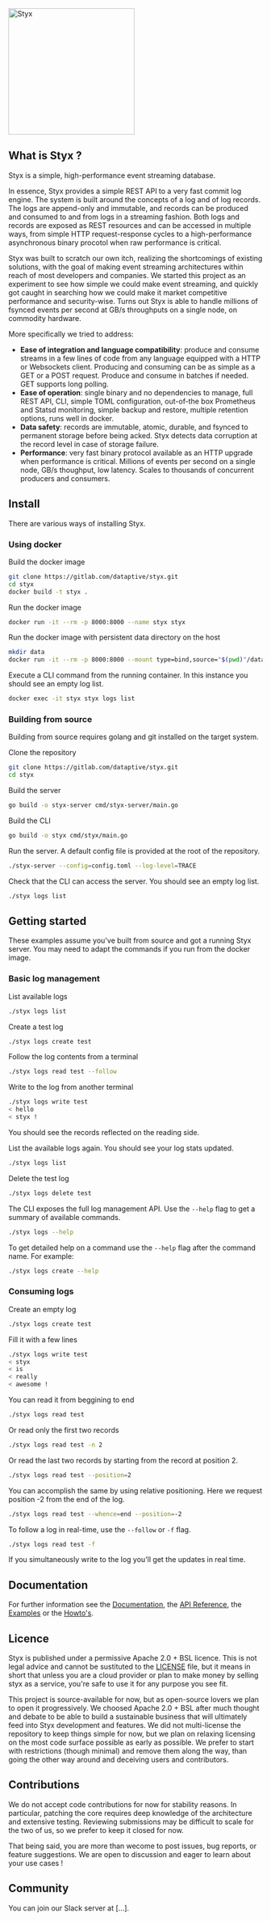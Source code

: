 <img src="https://gitlab.com/dataptive/styx/-/raw/master/docs/logo.png" alt="Styx" width="250">

## What is Styx ?

Styx is a simple, high-performance event streaming database.

In essence, Styx provides a simple REST API to a very fast commit log engine. The system is built around the concepts of a log and of log records. The logs are append-only and immutable, and records can be produced and consumed to and from logs in a streaming fashion. Both logs and records are exposed as REST resources and can be accessed in multiple ways, from simple HTTP request-response cycles to a high-performance asynchronous binary procotol when raw performance is critical.

Styx was built to scratch our own itch, realizing the shortcomings of existing solutions, with the goal of making event streaming architectures within reach of most developers and companies. We started this project as an experiment to see how simple we could make event streaming, and quickly got caught in searching how we could make it market competitive performance and security-wise. Turns out Styx is able to handle millions of fsynced events per second at GB/s throughputs on a single node, on commodity hardware.

More specifically we tried to address:

- **Ease of integration and language compatibility**: produce and consume streams in a few lines of code from any language equipped with a HTTP or Websockets client. Producing and consuming can be as simple as a GET or a POST request. Produce and consume in batches if needed. GET supports long polling.
- **Ease of operation**: single binary and no dependencies to manage, full REST API, CLI, simple TOML configuration, out-of-the box Prometheus and Statsd monitoring, simple backup and restore, multiple retention options, runs well in docker.
- **Data safety**: records are immutable, atomic, durable, and fsynced to permanent storage before being acked. Styx detects data corruption at the record level in case of storage failure.
- **Performance**: very fast binary protocol available as an HTTP upgrade when performance is critical. Millions of events per second on a single node, GB/s thoughput, low latency. Scales to thousands of concurrent producers and consumers.

## Install

There are various ways of installing Styx.

### Using docker

Build the docker image

```bash
git clone https://gitlab.com/dataptive/styx.git
cd styx
docker build -t styx .
```

Run the docker image

```bash
docker run -it --rm -p 8000:8000 --name styx styx
```

Run the docker image with persistent data directory on the host

```bash
mkdir data
docker run -it --rm -p 8000:8000 --mount type=bind,source="$(pwd)"/data,target=/data --name styx styx
```

Execute a CLI command from the running container. In this instance you should see an empty log list.

```bash
docker exec -it styx styx logs list
```

### Building from source

Building from source requires golang and git installed on the target system.

Clone the repository

```bash
git clone https://gitlab.com/dataptive/styx.git
cd styx
```

Build the server

```bash
go build -o styx-server cmd/styx-server/main.go 
```

Build the CLI

```bash
go build -o styx cmd/styx/main.go 
```

Run the server. A default config file is provided at the root of the repository.

```bash
./styx-server --config=config.toml --log-level=TRACE
```

Check that the CLI can access the server. You should see an empty log list.

```bash
./styx logs list
```

## Getting started

These examples assume you've built from source and got a running Styx server. You may need to adapt the commands if you run from the docker image.

### Basic log management

List available logs

```bash
./styx logs list
```

Create a test log

```bash
./styx logs create test
```

Follow the log contents from a terminal

```bash
./styx logs read test --follow
```

Write to the log from another terminal

```bash
./styx logs write test
< hello
< styx !
```

You should see the records reflected on the reading side.

List the available logs again. You should see your log stats updated.

```bash
./styx logs list
```

Delete the test log

```bash
./styx logs delete test
```

The CLI exposes the full log management API. Use the `--help` flag to get a summary of available commands.

```bash
./styx logs --help
```

To get detailed help on a command use the `--help` flag after the command name. For example:

```bash
./styx logs create --help
```

### Consuming logs

Create an empty log

```bash
./styx logs create test
```

Fill it with a few lines

```bash
./styx logs write test
< styx
< is
< really
< awesome !
```

You can read it from beggining to end

```bash
./styx logs read test
```

Or read only the first two records

```bash
./styx logs read test -n 2
```

Or read the last two records by starting from the record at position 2.

```bash
./styx logs read test --position=2
```

You can accomplish the same by using relative positioning. Here we request position -2 from the end of the log.

```bash
./styx logs read test --whence=end --position=-2
```

To follow a log in real-time, use the `--follow` or `-f` flag.

```bash
./styx logs read test -f
```

If you simultaneously write to the log you'll get the updates in real time.

## Documentation

For further information see the [Documentation](/docs), the [API Reference](/docs/api), the [Examples](/docs/examples) or the [Howto's](/docs/howto).

## Licence

Styx is published under a permissive Apache 2.0 + BSL licence. This is not legal advice and cannot be sustituted to the [LICENSE](LICENSE) file, but it means in short that unless you are a cloud provider or plan to make money by selling styx as a service, you're safe to use it for any purpose you see fit.

This project is source-available for now, but as open-source lovers we plan to open it progressively. We choosed Apache 2.0 + BSL after much thought and debate to be able to build a sustainable business that will ultimately feed into Styx development and features. We did not multi-license the repository to keep things simple for now, but we plan on relaxing licensing on the most code surface possible as early as possible. We prefer to start with restrictions (though minimal) and remove them along the way, than going the other way around and deceiving users and contributors.

## Contributions

We do not accept code contributions for now for stability reasons. In particular, patching the core requires deep knowledge of the architecture and extensive testing. Reviewing submissions may be difficult to scale for the two of us, so we prefer to keep it closed for now.

That being said, you are more than wecome to post issues, bug reports, or feature suggestions. We are open to discussion and eager to learn about your use cases !

## Community

You can join our Slack server at [...].



